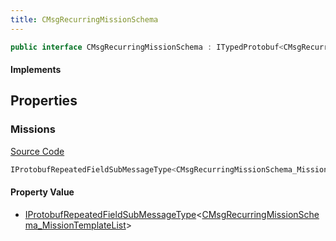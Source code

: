 ```yaml
---
title: CMsgRecurringMissionSchema
---
```


```csharp
public interface CMsgRecurringMissionSchema : ITypedProtobuf<CMsgRecurringMissionSchema>, INativeHandle
```

#### Implements

## Properties

### Missions

[Source Code](https://github.com/swiftly-solution/swiftlys2/blob/main/managed/src/SwiftlyS2.Generated/Protobufs/Interfaces/CMsgRecurringMissionSchema.cs#L13)

```csharp
IProtobufRepeatedFieldSubMessageType<CMsgRecurringMissionSchema_MissionTemplateList> Missions { get; }
```

#### Property Value

- [IProtobufRepeatedFieldSubMessageType](/docs/api/shared/netmessages/iprotobufrepeatedfieldsubmessagetype-1)<[CMsgRecurringMissionSchema_MissionTemplateList](/docs/api/shared/protobufdefinitions/cmsgrecurringmissionschema_missiontemplatelist)>

